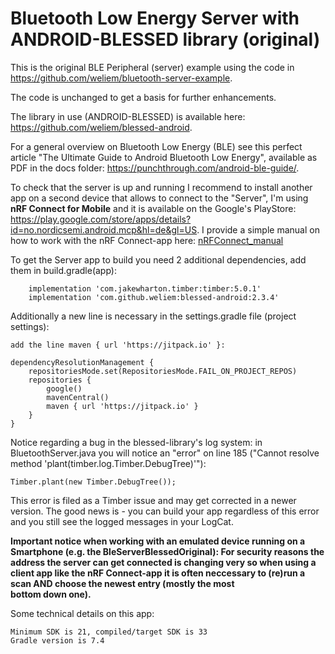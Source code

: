 # Bluetooth Low Energy Server with ANDROID-BLESSED library (original)

This is the original BLE Peripheral (server) example using the code in  
https://github.com/weliem/bluetooth-server-example.

The code is unchanged to get a basis for further enhancements.

The library in use (ANDROID-BLESSED) is available here: https://github.com/weliem/blessed-android.

For a general overview on Bluetooth Low Energy (BLE) see this perfect article "The Ultimate Guide to Android Bluetooth Low Energy", 
available as PDF in the docs folder: https://punchthrough.com/android-ble-guide/.

To check that the server is up and running I recommend to install another app on a second device that 
allows to connect to the "Server", I'm using **nRF Connect for Mobile** and it is available on the 
Google's PlayStore:  https://play.google.com/store/apps/details?id=no.nordicsemi.android.mcp&hl=de&gl=US. I 
provide a simple manual on how to work with the nRF Connect-app here:
[nRFConnect_manual](nrfconnect_manual.md)

To get the Server app to build you need 2 additional dependencies, add them in build.gradle(app):
```plaintext
    implementation 'com.jakewharton.timber:timber:5.0.1'
    implementation 'com.github.weliem:blessed-android:2.3.4'
```

Additionally a new line is necessary in the settings.gradle file (project settings):
```plaintext
add the line maven { url 'https://jitpack.io' }:

dependencyResolutionManagement {
    repositoriesMode.set(RepositoriesMode.FAIL_ON_PROJECT_REPOS)
    repositories {
        google()
        mavenCentral()
        maven { url 'https://jitpack.io' }
    }
}
```

Notice regarding a bug in the blessed-library's log system: in BluetoothServer.java you will notice an 
"error" on line 185 ("Cannot resolve method 'plant(timber.log.Timber.DebugTree)'"):
```plaintext
Timber.plant(new Timber.DebugTree());
```
This error is filed as a Timber issue and may get corrected in a newer version. The good news is - you 
can build your app regardless of this error and you still see the logged messages in your LogCat.

**Important notice when working with an emulated device running on a Smartphone (e.g. the BleServerBlessedOriginal): 
For security reasons the address the server can get connected is changing very so when using a client app 
like the nRF Connect-app it is often neccessary to (re)run a scan AND choose the newest entry (mostly the most  
bottom down one).**


Some technical details on this app:
```plaintext
Minimum SDK is 21, compiled/target SDK is 33
Gradle version is 7.4
```


